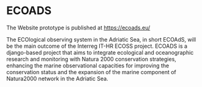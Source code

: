 # ECOADS

The Website prototype is published at https://ecoads.eu/

The ECOlogical observing system in the Adriatic Sea, in short ECOAdS, will be the main outcome of the Interreg IT-HR ECOSS project.
ECOADS  is a django-based project that aims to integrate ecological and oceanographic research and monitoring with Natura 2000 conservation strategies, enhancing the marine observational capacities for improving the conservation status and the expansion of the marine component of Natura2000 network in the Adriatic Sea.

